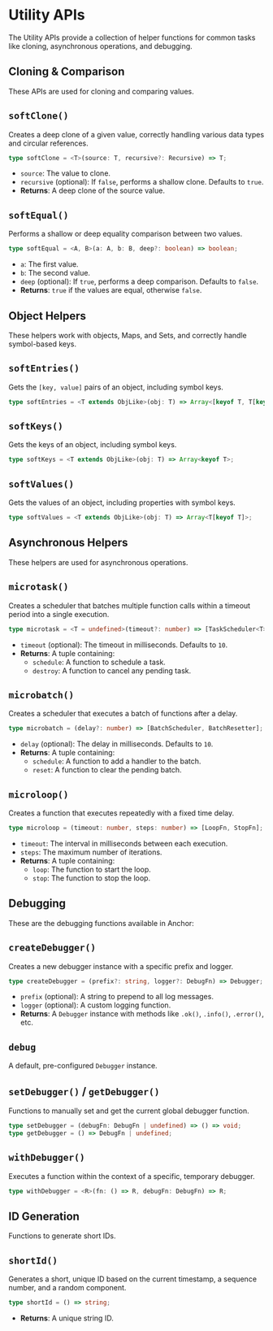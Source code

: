 # Utility APIs

The Utility APIs provide a collection of helper functions for common tasks like cloning, asynchronous operations, and debugging.

## Cloning & Comparison

These APIs are used for cloning and comparing values.

## `softClone()`

Creates a deep clone of a given value, correctly handling various data types and circular references.

```typescript
type softClone = <T>(source: T, recursive?: Recursive) => T;
```

- `source`: The value to clone.
- `recursive` (optional): If `false`, performs a shallow clone. Defaults to `true`.
- **Returns**: A deep clone of the source value.

## `softEqual()`

Performs a shallow or deep equality comparison between two values.

```typescript
type softEqual = <A, B>(a: A, b: B, deep?: boolean) => boolean;
```

- `a`: The first value.
- `b`: The second value.
- `deep` (optional): If `true`, performs a deep comparison. Defaults to `false`.
- **Returns**: `true` if the values are equal, otherwise `false`.

## Object Helpers

These helpers work with objects, Maps, and Sets, and correctly handle symbol-based keys.

## `softEntries()`

Gets the `[key, value]` pairs of an object, including symbol keys.

```typescript
type softEntries = <T extends ObjLike>(obj: T) => Array<[keyof T, T[keyof T]]>;
```

## `softKeys()`

Gets the keys of an object, including symbol keys.

```typescript
type softKeys = <T extends ObjLike>(obj: T) => Array<keyof T>;
```

## `softValues()`

Gets the values of an object, including properties with symbol keys.

```typescript
type softValues = <T extends ObjLike>(obj: T) => Array<T[keyof T]>;
```

## Asynchronous Helpers

These helpers are used for asynchronous operations.

## `microtask()`

Creates a scheduler that batches multiple function calls within a timeout period into a single execution.

```typescript
type microtask = <T = undefined>(timeout?: number) => [TaskScheduler<T>, TaskDestroyer];
```

- `timeout` (optional): The timeout in milliseconds. Defaults to `10`.
- **Returns**: A tuple containing:
  - `schedule`: A function to schedule a task.
  - `destroy`: A function to cancel any pending task.

## `microbatch()`

Creates a scheduler that executes a batch of functions after a delay.

```typescript
type microbatch = (delay?: number) => [BatchScheduler, BatchResetter];
```

- `delay` (optional): The delay in milliseconds. Defaults to `10`.
- **Returns**: A tuple containing:
  - `schedule`: A function to add a handler to the batch.
  - `reset`: A function to clear the pending batch.

## `microloop()`

Creates a function that executes repeatedly with a fixed time delay.

```typescript
type microloop = (timeout: number, steps: number) => [LoopFn, StopFn];
```

- `timeout`: The interval in milliseconds between each execution.
- `steps`: The maximum number of iterations.
- **Returns**: A tuple containing:
  - `loop`: The function to start the loop.
  - `stop`: The function to stop the loop.

## Debugging

These are the debugging functions available in Anchor:

## `createDebugger()`

Creates a new debugger instance with a specific prefix and logger.

```typescript
type createDebugger = (prefix?: string, logger?: DebugFn) => Debugger;
```

- `prefix` (optional): A string to prepend to all log messages.
- `logger` (optional): A custom logging function.
- **Returns**: A `Debugger` instance with methods like `.ok()`, `.info()`, `.error()`, etc.

## `debug`

A default, pre-configured `Debugger` instance.

## `setDebugger()` / `getDebugger()`

Functions to manually set and get the current global debugger function.

```typescript
type setDebugger = (debugFn: DebugFn | undefined) => () => void;
type getDebugger = () => DebugFn | undefined;
```

## `withDebugger()`

Executes a function within the context of a specific, temporary debugger.

```typescript
type withDebugger = <R>(fn: () => R, debugFn: DebugFn) => R;
```

## ID Generation

Functions to generate short IDs.

## `shortId()`

Generates a short, unique ID based on the current timestamp, a sequence number, and a random component.

```typescript
type shortId = () => string;
```

- **Returns**: A unique string ID.
